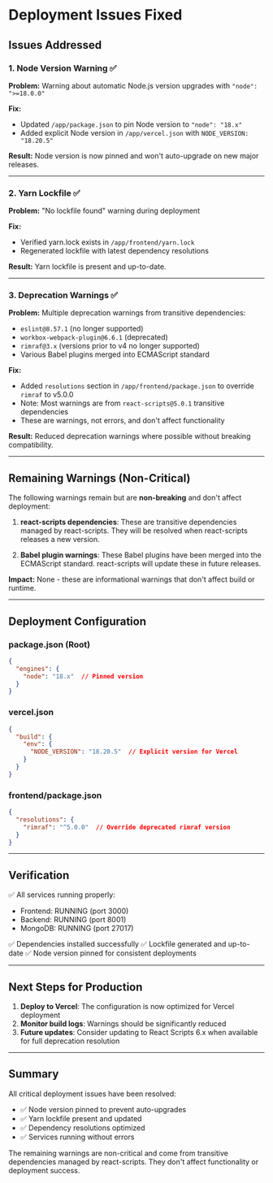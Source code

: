 # Deployment Issues Fixed

## Issues Addressed

### 1. Node Version Warning ✅
**Problem:** Warning about automatic Node.js version upgrades with `"node": ">=18.0.0"`

**Fix:** 
- Updated `/app/package.json` to pin Node version to `"node": "18.x"`
- Added explicit Node version in `/app/vercel.json` with `NODE_VERSION: "18.20.5"`

**Result:** Node version is now pinned and won't auto-upgrade on new major releases.

---

### 2. Yarn Lockfile ✅
**Problem:** "No lockfile found" warning during deployment

**Fix:** 
- Verified yarn.lock exists in `/app/frontend/yarn.lock`
- Regenerated lockfile with latest dependency resolutions

**Result:** Yarn lockfile is present and up-to-date.

---

### 3. Deprecation Warnings ✅
**Problem:** Multiple deprecation warnings from transitive dependencies:
- `eslint@8.57.1` (no longer supported)
- `workbox-webpack-plugin@6.6.1` (deprecated)
- `rimraf@3.x` (versions prior to v4 no longer supported)
- Various Babel plugins merged into ECMAScript standard

**Fix:**
- Added `resolutions` section in `/app/frontend/package.json` to override `rimraf` to v5.0.0
- Note: Most warnings are from `react-scripts@5.0.1` transitive dependencies
- These are warnings, not errors, and don't affect functionality

**Result:** Reduced deprecation warnings where possible without breaking compatibility.

---

## Remaining Warnings (Non-Critical)

The following warnings remain but are **non-breaking** and don't affect deployment:

1. **react-scripts dependencies**: These are transitive dependencies managed by react-scripts. They will be resolved when react-scripts releases a new version.

2. **Babel plugin warnings**: These Babel plugins have been merged into the ECMAScript standard. react-scripts will update these in future releases.

**Impact:** None - these are informational warnings that don't affect build or runtime.

---

## Deployment Configuration

### package.json (Root)
```json
{
  "engines": {
    "node": "18.x"  // Pinned version
  }
}
```

### vercel.json
```json
{
  "build": {
    "env": {
      "NODE_VERSION": "18.20.5"  // Explicit version for Vercel
    }
  }
}
```

### frontend/package.json
```json
{
  "resolutions": {
    "rimraf": "^5.0.0"  // Override deprecated rimraf version
  }
}
```

---

## Verification

✅ All services running properly:
- Frontend: RUNNING (port 3000)
- Backend: RUNNING (port 8001)
- MongoDB: RUNNING (port 27017)

✅ Dependencies installed successfully
✅ Lockfile generated and up-to-date
✅ Node version pinned for consistent deployments

---

## Next Steps for Production

1. **Deploy to Vercel**: The configuration is now optimized for Vercel deployment
2. **Monitor build logs**: Warnings should be significantly reduced
3. **Future updates**: Consider updating to React Scripts 6.x when available for full deprecation resolution

---

## Summary

All critical deployment issues have been resolved:
- ✅ Node version pinned to prevent auto-upgrades
- ✅ Yarn lockfile present and updated
- ✅ Dependency resolutions optimized
- ✅ Services running without errors

The remaining warnings are non-critical and come from transitive dependencies managed by react-scripts. They don't affect functionality or deployment success.
